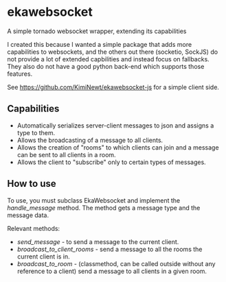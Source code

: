 ekawebsocket
============

A simple tornado websocket wrapper, extending its capabilities

I created this because I wanted a simple package that adds more capabilities to websockets, and the others out there (socketio, SockJS) do not provide a lot of extended capbilities and instead focus on fallbacks.
They also do not have a good python back-end which supports those features.

See https://github.com/KimiNewt/ekawebsocket-js for a simple client side.

Capabilities
------------

  * Automatically serializes server-client messages to json and assigns a type to them.
  * Allows the broadcasting of a message to all clients.
  * Allows the creation of "rooms" to which clients can join and a message can be sent to all clients in a room.
  * Allows the client to "subscribe" only to certain types of messages.
  
How to use
----------

To use, you must subclass EkaWebsocket and implement the *handle_message* method. 
The method gets a message type and the message data.

Relevant methods:
  * *send_message* - to send a message to the current client.
  * *broadcast_to_client_rooms* - send a message to all the rooms the current client is in.
  * *broadcast_to_room* - (classmethod, can be called outside without any reference to a client) send a message to all clients in a given room.
